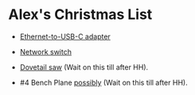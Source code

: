 Alex's Christmas List
=====================

* [Ethernet-to-USB-C adapter](https://www.amazon.com/TP-Link-Foldable-Gigabit-Ethernet-Compatible/dp/B08HQBC678)

* [Network switch](https://www.amazon.com/Ethernet-Splitter-Optimization-Unmanaged-TL-SG108/dp/B00A121WN6)

* [Dovetail saw](https://www.amazon.com/Spear-Jackson-9540B-91-Traditional-Silver/dp/B004QN55OS)
  (Wait on this till after HH).

* #4 Bench Plane [possibly](https://www.amazon.co.uk/gp/product/B07KCTL39C) (Wait on this till after HH).
